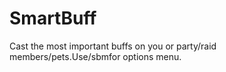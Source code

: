 # SmartBuff

Cast the most important buffs on you or party/raid members/pets.Use/sbmfor options menu.
